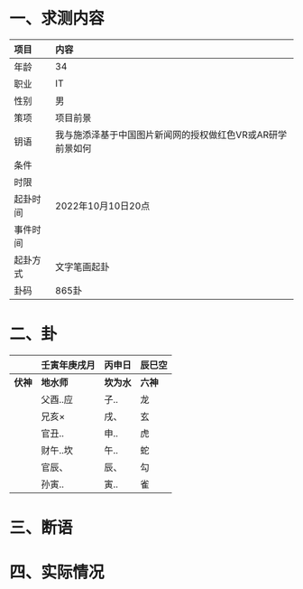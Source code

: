 # 一、求测内容
|项目|内容|
|:-|:-|
|年龄|34|
|职业|IT|
|性别|男|
|策项|项目前景|
|钥语|我与施添泽基于中国图片新闻网的授权做红色VR或AR研学前景如何|
|条件||
|时限||
|起卦时间|2022年10月10日20点|
|事件时间||
|起卦方式|文字笔画起卦|
|卦码|865卦|

# 二、卦
||壬寅年庚戌月|丙申日|辰巳空|
|:-|:-|:-|:-|
|**伏神**|**地水师**|**坎为水**|**六神**|
||父酉..应|子..|龙|
||兄亥×|戌、|玄|
||官丑..|申..|虎|
||财午..坎|午..|蛇|
||官辰、|辰、|勾|
||孙寅..|寅..|雀|


# 三、断语

# 四、实际情况
